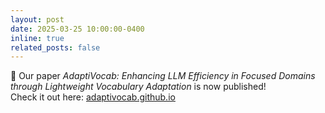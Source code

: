 ```yaml
---
layout: post
date: 2025-03-25 10:00:00-0400
inline: true
related_posts: false
---
```


📄 Our paper *AdaptiVocab: Enhancing LLM Efficiency in Focused Domains through Lightweight Vocabulary Adaptation* is now published!  
Check it out here: [adaptivocab.github.io](https://itay-nakash.github.io/AdaptiVocab/)

